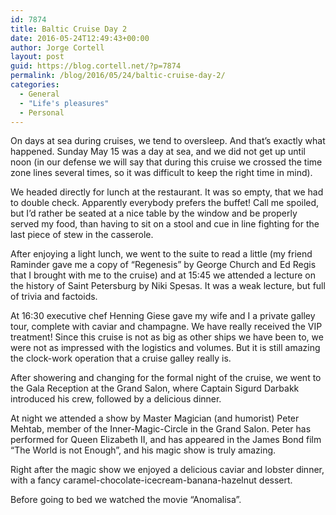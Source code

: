 ```yaml
---
id: 7874
title: Baltic Cruise Day 2
date: 2016-05-24T12:49:43+00:00
author: Jorge Cortell
layout: post
guid: https://blog.cortell.net/?p=7874
permalink: /blog/2016/05/24/baltic-cruise-day-2/
categories:
  - General
  - "Life's pleasures"
  - Personal
---
```

On days at sea during cruises, we tend to oversleep. And that’s exactly what happened. Sunday May 15 was a day at sea, and we did not get up until noon (in our defense we will say that during this cruise we crossed the time zone lines several times, so it was difficult to keep the right time in mind).

We headed directly for lunch at the restaurant. It was so empty, that we had to double check. Apparently everybody prefers the buffet! Call me spoiled, but I’d rather be seated at a nice table by the window and be properly served my food, than having to sit on a stool and cue in line fighting for the last piece of stew in the casserole.

After enjoying a light lunch, we went to the suite to read a little (my friend Raminder gave me a copy of “Regenesis” by George Church and Ed Regis that I brought with me to the cruise) and at 15:45 we attended a lecture on the history of Saint Petersburg by Niki Spesas. It was a weak lecture, but full of trivia and factoids.

At 16:30 executive chef Henning Giese gave my wife and I a private galley tour, complete with caviar and champagne. We have really received the VIP treatment! Since this cruise is not as big as other ships we have been to, we were not as impressed with the logistics and volumes. But it is still amazing the clock-work operation that a cruise galley really is.

After showering and changing for the formal night of the cruise, we went to the Gala Reception at the Grand Salon, where Captain Sigurd Darbakk introduced his crew, followed by a delicious dinner.

At night we attended a show by Master Magician (and humorist) Peter Mehtab, member of the Inner-Magic-Circle in the Grand Salon. Peter has performed for Queen Elizabeth II, and has appeared in the James Bond film “The World is not Enough”, and his magic show is truly amazing.

Right after the magic show we enjoyed a delicious caviar and lobster dinner, with a fancy caramel-chocolate-icecream-banana-hazelnut dessert.

Before going to bed we watched the movie “Anomalisa”.